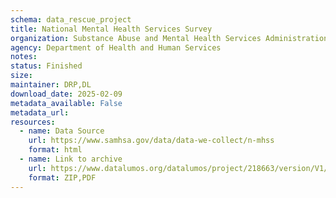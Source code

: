 ```yaml
---
schema: data_rescue_project 
title: National Mental Health Services Survey
organization: Substance Abuse and Mental Health Services Administration (SAMHSA)
agency: Department of Health and Human Services
notes: 
status: Finished
size: 
maintainer: DRP,DL
download_date: 2025-02-09
metadata_available: False
metadata_url: 
resources:
  - name: Data Source
    url: https://www.samhsa.gov/data/data-we-collect/n-mhss
    format: html
  - name: Link to archive
    url: https://www.datalumos.org/datalumos/project/218663/version/V1/view
    format: ZIP,PDF
---
```

